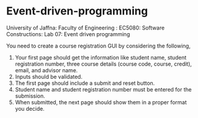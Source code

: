 # Event-driven-programming
University of Jaffna: Faculty of Engineering : EC5080: Software Constructions: Lab 07: Event driven programming

You need to create a course registration GUI by considering the following,
  1. Your first page should get the information like student name, student registration number, three course details (course code, course, credit), email, and advisor        name.
  2. Inputs should be validated.
  3. The first page should include a submit and reset button.
  4. Student name and student registration number must be entered for the submission.
  5. When submitted, the next page should show them in a proper format you decide.
